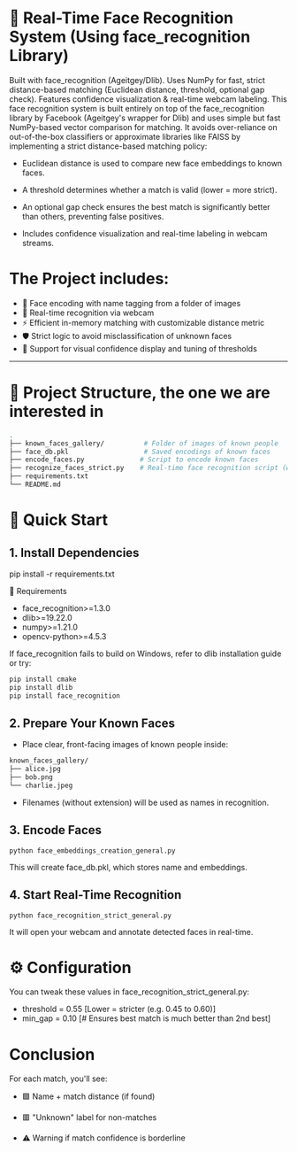 # 🎯 Real-Time Face Recognition System (Using face_recognition Library)
Built with face_recognition (Ageitgey/Dlib). Uses NumPy for fast, strict distance-based matching (Euclidean distance, threshold, optional gap check). Features confidence visualization &amp; real-time webcam labeling.
This face recognition system is built entirely on top of the face_recognition library by Facebook (Ageitgey's wrapper for Dlib) and uses simple but fast NumPy-based vector comparison for matching. It avoids over-reliance on out-of-the-box classifiers or approximate libraries like FAISS by implementing a strict distance-based matching policy:

*  Euclidean distance is used to compare new face embeddings to known faces.

*  A threshold determines whether a match is valid (lower = more strict).

*  An optional gap check ensures the best match is significantly better than others, preventing false positives.

*  Includes confidence visualization and real-time labeling in webcam streams.

# The Project includes:

- 🧠 Face encoding with name tagging from a folder of images
- 🎥 Real-time recognition via webcam
- ⚡ Efficient in-memory matching with customizable distance metric
- 🛡️ Strict logic to avoid misclassification of unknown faces
- 🧪 Support for visual confidence display and tuning of thresholds

---

# 📁 Project Structure, the one we are interested in

```bash
.
├── known_faces_gallery/          # Folder of images of known people
├── face_db.pkl                   # Saved encodings of known faces
├── encode_faces.py              # Script to encode known faces
├── recognize_faces_strict.py    # Real-time face recognition script (webcam)
├── requirements.txt
└── README.md
```

# 🚀 Quick Start

## 1. Install Dependencies

pip install -r requirements.txt

🧩 Requirements

* face_recognition>=1.3.0
* dlib>=19.22.0
* numpy>=1.21.0
* opencv-python>=4.5.3

If face_recognition fails to build on Windows, refer to dlib installation guide or try:

```bash
pip install cmake
pip install dlib
pip install face_recognition
```

## 2. Prepare Your Known Faces

* Place clear, front-facing images of known people inside:
```bash
known_faces_gallery/
├── alice.jpg
├── bob.png
└── charlie.jpeg
```

* Filenames (without extension) will be used as names in recognition.


## 3. Encode Faces
```
python face_embeddings_creation_general.py
```


This will create face_db.pkl, which stores name and embeddings.

## 4. Start Real-Time Recognition
```
python face_recognition_strict_general.py
```
It will open your webcam and annotate detected faces in real-time.


# ⚙️ Configuration

You can tweak these values in face_recognition_strict_general.py:

* threshold = 0.55 [Lower = stricter (e.g. 0.45 to 0.60)]
* min_gap = 0.10    [# Ensures best match is much better than 2nd best]

# Conclusion
For each match, you'll see:

* 🟩 Name + match distance (if found)

* 🟥 "Unknown" label for non-matches

* ⚠️ Warning if match confidence is borderline
